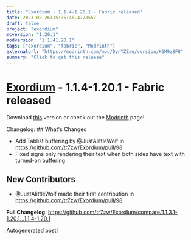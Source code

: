 ```yaml
---
title: "Exordium - 1.1.4-1.20.1 - Fabric released"
date: 2023-08-26T15:35:46.477855Z
draft: false
project: "exordium"
mcversion: "1.20.1"
modversion: "1.1.41.20.1"
tags: ["exordium", "fabric", "Modrinth"]
externalurl: "https://modrinth.com/mod/DynYZEae/version/K6M9zSF8"
summary: "Click to get this release"
---
```

# [Exordium](/project/exordium) - 1.1.4-1.20.1 - Fabric released
Download [this](https://modrinth.com/mod/DynYZEae/version/K6M9zSF8) version or check out the [Modrinth](https://modrinth.com/mod/DynYZEae) page!

Changelog: ## What's Changed
* Add Tablist buffering by @JustAlittleWolf in https://github.com/tr7zw/Exordium/pull/98
* Fixed signs only rendering their text when both sides have text with turned-on buffering

## New Contributors
* @JustAlittleWolf made their first contribution in https://github.com/tr7zw/Exordium/pull/98

**Full Changelog**: https://github.com/tr7zw/Exordium/compare/1.1.3.1-1.20.1...1.1.4-1.20.1

Autogenerated post!
